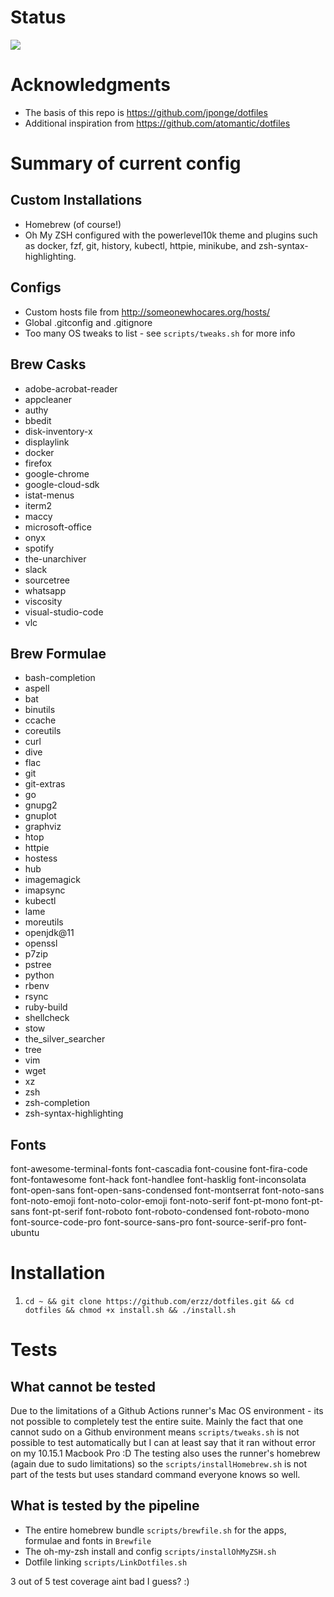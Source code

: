 # Status
![](https://github.com/erzz/dotfiles/workflows/Test%20Dotfiles/badge.svg)

# Acknowledgments
* The basis of this repo is https://github.com/jponge/dotfiles
* Additional inspiration from https://github.com/atomantic/dotfiles

# Summary of current config
## Custom Installations
* Homebrew (of course!)
* Oh My ZSH configured with the powerlevel10k theme and plugins such as docker, fzf, git, history, kubectl, httpie, minikube, and zsh-syntax-highlighting.

## Configs
* Custom hosts file from http://someonewhocares.org/hosts/
* Global .gitconfig and  .gitignore
* Too many OS tweaks to list - see `scripts/tweaks.sh` for more info

## Brew Casks 
* adobe-acrobat-reader
* appcleaner
* authy
* bbedit
* disk-inventory-x
* displaylink
* docker
* firefox
* google-chrome
* google-cloud-sdk
* istat-menus
* iterm2
* maccy
* microsoft-office
* onyx
* spotify
* the-unarchiver
* slack
* sourcetree
* whatsapp
* viscosity
* visual-studio-code
* vlc

## Brew Formulae
* bash-completion
* aspell
* bat
* binutils
* ccache
* coreutils
* curl
* dive
* flac
* git
* git-extras
* go
* gnupg2
* gnuplot
* graphviz
* htop
* httpie
* hostess
* hub
* imagemagick
* imapsync
* kubectl
* lame
* moreutils
* openjdk@11
* openssl
* p7zip
* pstree
* python
* rbenv
* rsync
* ruby-build
* shellcheck
* stow
* the_silver_searcher
* tree
* vim
* wget
* xz
* zsh
* zsh-completion
* zsh-syntax-highlighting

## Fonts
font-awesome-terminal-fonts font-cascadia font-cousine font-fira-code font-fontawesome font-hack font-handlee font-hasklig font-inconsolata font-open-sans font-open-sans-condensed font-montserrat font-noto-sans font-noto-emoji font-noto-color-emoji font-noto-serif font-pt-mono font-pt-sans font-pt-serif font-roboto font-roboto-condensed font-roboto-mono font-source-code-pro font-source-sans-pro font-source-serif-pro font-ubuntu

# Installation
1. `cd ~ && git clone https://github.com/erzz/dotfiles.git && cd dotfiles && chmod +x install.sh && ./install.sh`

# Tests
## What cannot be tested
Due to the limitations of a Github Actions runner's Mac OS environment - its not possible to completely test the entire suite. 
Mainly the fact that one cannot sudo on a Github environment means `scripts/tweaks.sh` is not possible to test automatically but I can at least say that it ran without error on my 10.15.1 Macbook Pro :D
The testing also uses the runner's homebrew (again due to sudo limitations) so the `scripts/installHomebrew.sh` is not part of the tests but uses standard command everyone knows so well.

## What is tested by the pipeline
* The entire homebrew bundle `scripts/brewfile.sh` for the apps, formulae and fonts in `Brewfile`
* The oh-my-zsh install and config `scripts/installOhMyZSH.sh`
* Dotfile linking `scripts/LinkDotfiles.sh`

3 out of 5 test coverage aint bad I guess? :)
